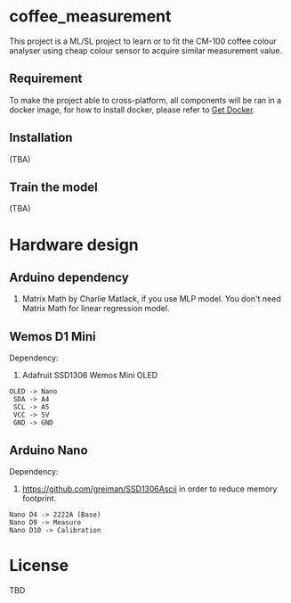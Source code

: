 # coffee_measurement
This project is a ML/SL project to learn or to fit the CM-100 coffee colour analyser 
using cheap colour sensor to acquire similar measurement value. 

## Requirement 
To make the project able to cross-platform, all components will be ran in a docker image,
for how to install docker, please refer to [Get Docker](https://docs.docker.com/get-docker/).
 
## Installation
(TBA)

## Train the model
(TBA)



# Hardware design

## Arduino dependency

1. Matrix Math by Charlie Matlack, if you use MLP model.
   You don't need Matrix Math for linear regression model.

## Wemos D1 Mini

Dependency:
1. Adafruit SSD1306 Wemos Mini OLED

```
OLED -> Nano
 SDA -> A4
 SCL -> A5
 VCC -> 5V
 GND -> GND
```

## Arduino Nano

Dependency:
1. https://github.com/greiman/SSD1306Ascii in order to reduce memory footprint.

```
Nano D4 -> 2222A (Base)
Nano D9 -> Measure
Nano D10 -> Calibration
```


# License

TBD
